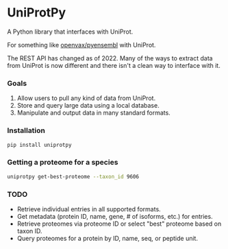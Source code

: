 # UniProtPy

A Python library that interfaces with UniProt.

For something like [openvax/pyensembl](https://github.com/openvax/pyensembl) with UniProt.

The REST API has changed as of 2022. Many of the ways to extract data from UniProt is now different and there isn't a clean way to interface with it.


### Goals
1. Allow users to pull any kind of data from UniProt.
2. Store and query large data using a local database.
3. Manipulate and output data in many standard formats.

### Installation

```bash
pip install uniprotpy
```

### Getting a proteome for a species
```bash
uniprotpy get-best-proteome --taxon_id 9606
```

### TODO

- Retrieve individual entries in all supported formats.
- Get metadata (protein ID, name, gene, # of isoforms, etc.) for entries.
- Retrieve proteomes via proteome ID or select "best" proteome based on taxon ID.
- Query proteomes for a protein by ID, name, seq, or peptide unit.